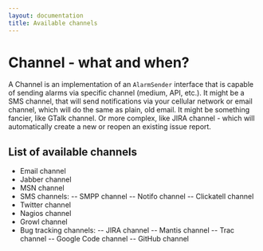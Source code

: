 ```yaml
---
layout: documentation
title: Available channels
---
```


Channel - what and when?
========================

A Channel is an implementation of an <code>AlarmSender</code> interface that is capable of sending alarms via specific channel (medium, API, etc.).
It might be a SMS channel, that will send notifications via your cellular network or email channel, which will do the same as plain, old email. 
It might be something fancier, like GTalk channel. Or more complex, like JIRA channel - which will automatically create a new or reopen an existing
issue report.   


List of available channels
--------------------------

- Email channel
- Jabber channel
- MSN channel
- SMS channels: 
-- SMPP channel
-- Notifo channel
-- Clickatell channel
- Twitter channel
- Nagios channel
- Growl channel
- Bug tracking channels:
-- JIRA channel
-- Mantis channel
-- Trac channel
-- Google Code channel
-- GitHub channel
